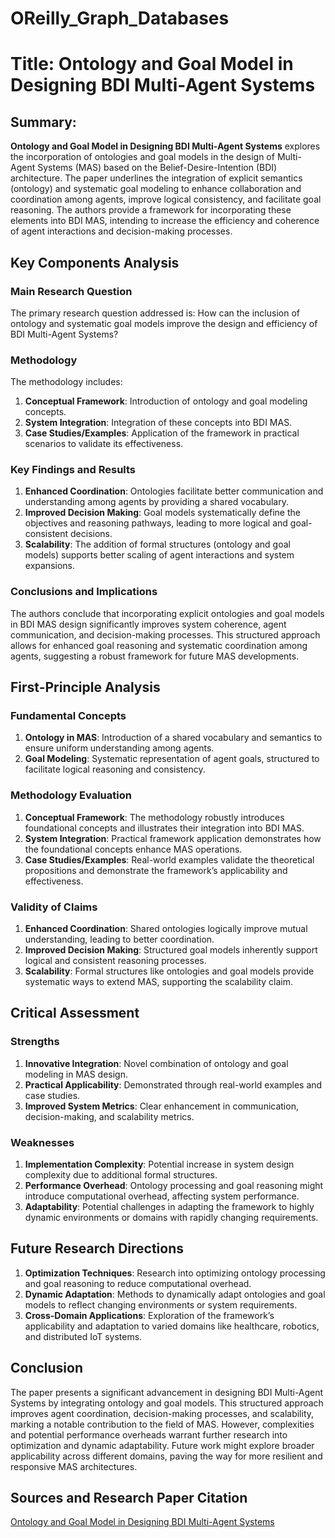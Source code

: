 # OReilly_Graph_Databases

# Title: Ontology and Goal Model in Designing BDI Multi-Agent Systems

## Summary:
**Ontology and Goal Model in Designing BDI Multi-Agent Systems** explores the incorporation of ontologies and goal models in the design of Multi-Agent Systems (MAS) based on the Belief-Desire-Intention (BDI) architecture. The paper underlines the integration of explicit semantics (ontology) and systematic goal modeling to enhance collaboration and coordination among agents, improve logical consistency, and facilitate goal reasoning. The authors provide a framework for incorporating these elements into BDI MAS, intending to increase the efficiency and coherence of agent interactions and decision-making processes.

## Key Components Analysis

### Main Research Question
The primary research question addressed is: How can the inclusion of ontology and systematic goal models improve the design and efficiency of BDI Multi-Agent Systems?

### Methodology
The methodology includes:
1. **Conceptual Framework**: Introduction of ontology and goal modeling concepts.
2. **System Integration**: Integration of these concepts into BDI MAS.
3. **Case Studies/Examples**: Application of the framework in practical scenarios to validate its effectiveness.

### Key Findings and Results
1. **Enhanced Coordination**: Ontologies facilitate better communication and understanding among agents by providing a shared vocabulary.
2. **Improved Decision Making**: Goal models systematically define the objectives and reasoning pathways, leading to more logical and goal-consistent decisions.
3. **Scalability**: The addition of formal structures (ontology and goal models) supports better scaling of agent interactions and system expansions.

### Conclusions and Implications
The authors conclude that incorporating explicit ontologies and goal models in BDI MAS design significantly improves system coherence, agent communication, and decision-making processes. This structured approach allows for enhanced goal reasoning and systematic coordination among agents, suggesting a robust framework for future MAS developments.

## First-Principle Analysis

### Fundamental Concepts
1. **Ontology in MAS**: Introduction of a shared vocabulary and semantics to ensure uniform understanding among agents.
2. **Goal Modeling**: Systematic representation of agent goals, structured to facilitate logical reasoning and consistency.

### Methodology Evaluation
1. **Conceptual Framework**: The methodology robustly introduces foundational concepts and illustrates their integration into BDI MAS.
2. **System Integration**: Practical framework application demonstrates how the foundational concepts enhance MAS operations.
3. **Case Studies/Examples**: Real-world examples validate the theoretical propositions and demonstrate the framework’s applicability and effectiveness.

### Validity of Claims
1. **Enhanced Coordination**: Shared ontologies logically improve mutual understanding, leading to better coordination.
2. **Improved Decision Making**: Structured goal models inherently support logical and consistent reasoning processes.
3. **Scalability**: Formal structures like ontologies and goal models provide systematic ways to extend MAS, supporting the scalability claim.

## Critical Assessment

### Strengths
1. **Innovative Integration**: Novel combination of ontology and goal modeling in MAS design.
2. **Practical Applicability**: Demonstrated through real-world examples and case studies.
3. **Improved System Metrics**: Clear enhancement in communication, decision-making, and scalability metrics.

### Weaknesses
1. **Implementation Complexity**: Potential increase in system design complexity due to additional formal structures.
2. **Performance Overhead**: Ontology processing and goal reasoning might introduce computational overhead, affecting system performance.
3. **Adaptability**: Potential challenges in adapting the framework to highly dynamic environments or domains with rapidly changing requirements.

## Future Research Directions
1. **Optimization Techniques**: Research into optimizing ontology processing and goal reasoning to reduce computational overhead.
2. **Dynamic Adaptation**: Methods to dynamically adapt ontologies and goal models to reflect changing environments or system requirements.
3. **Cross-Domain Applications**: Exploration of the framework’s applicability and adaptation to varied domains like healthcare, robotics, and distributed IoT systems.

## Conclusion
The paper presents a significant advancement in designing BDI Multi-Agent Systems by integrating ontology and goal models. This structured approach improves agent coordination, decision-making processes, and scalability, marking a notable contribution to the field of MAS. However, complexities and potential performance overheads warrant further research into optimization and dynamic adaptability. Future work might explore broader applicability across different domains, paving the way for more resilient and responsive MAS architectures.

## Sources and Research Paper Citation
[Ontology and Goal Model in Designing BDI Multi-Agent Systems](https://github.com/kingler/mabos-research-papers/blob/main/research-papers/Ontology%20and%20Goal%20Model%20in%20Designing%20BDI%20Multi-Agent%20Systems.pdf)
